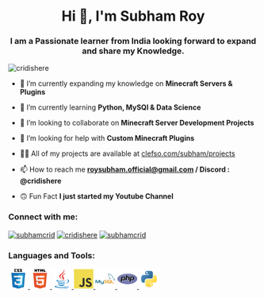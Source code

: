 <h1 align="center">Hi 👋, I'm Subham Roy</h1>
<h3 align="center">I am a Passionate learner from India looking forward to expand and share my Knowledge.</h3>

<p align="left"> <img src="https://komarev.com/ghpvc/?username=cridishere&label=Profile%20views&color=0e75b6&style=flat" alt="cridishere" /> </p>


- 🔭 I’m currently expanding my knowledge on **Minecraft Servers & Plugins**

- 🌱 I’m currently learning **Python, MySQl & Data Science**

- 👯 I’m looking to collaborate on **Minecraft Server Development Projects**

- 🤝 I’m looking for help with **Custom Minecraft Plugins**

- 👨‍💻 All of my projects are available at [clefso.com/subham/projects](https://clefso.com/subham/projects)

- 📫 How to reach me **roysubham.official@gmail.com / Discord : @cridishere**

- 🙃 Fun Fact **I just started my Youtube Channel**

<h3 align="left">Connect with me:</h3>
<p align="left">
<a href="https://twitter.com/subhamcrid" target="blank"><img align="center" src="https://raw.githubusercontent.com/rahuldkjain/github-profile-readme-generator/master/src/images/icons/Social/twitter.svg" alt="subhamcrid" height="30" width="40" /></a>
<a href="https://instagram.com/cridishere" target="blank"><img align="center" src="https://raw.githubusercontent.com/rahuldkjain/github-profile-readme-generator/master/src/images/icons/Social/instagram.svg" alt="cridishere" height="30" width="40" /></a>
<a href="https://www.youtube.com/@subhamcrid" target="blank"><img align="center" src="https://raw.githubusercontent.com/rahuldkjain/github-profile-readme-generator/master/src/images/icons/Social/youtube.svg" alt="subhamcrid" height="30" width="40" /></a>
</p>

<h3 align="left">Languages and Tools:</h3>
<p align="left"><a href="https://www.w3schools.com/css/" target="_blank" rel="noreferrer"> <img src="https://raw.githubusercontent.com/devicons/devicon/master/icons/css3/css3-original-wordmark.svg" alt="css3" width="40" height="40"/> </a> <a href="https://www.w3.org/html/" target="_blank" rel="noreferrer"> <img src="https://raw.githubusercontent.com/devicons/devicon/master/icons/html5/html5-original-wordmark.svg" alt="html5" width="40" height="40"/> </a> <a href="https://www.java.com" target="_blank" rel="noreferrer"> <img src="https://raw.githubusercontent.com/devicons/devicon/master/icons/java/java-original.svg" alt="java" width="40" height="40"/> </a> <a href="https://developer.mozilla.org/en-US/docs/Web/JavaScript" target="_blank" rel="noreferrer"> <img src="https://raw.githubusercontent.com/devicons/devicon/master/icons/javascript/javascript-original.svg" alt="javascript" width="40" height="40"/> </a> <a href="https://www.mysql.com/" target="_blank" rel="noreferrer"> <img src="https://raw.githubusercontent.com/devicons/devicon/master/icons/mysql/mysql-original-wordmark.svg" alt="mysql" width="40" height="40"/> </a> <a href="https://www.php.net" target="_blank" rel="noreferrer"> <img src="https://raw.githubusercontent.com/devicons/devicon/master/icons/php/php-original.svg" alt="php" width="40" height="40"/> </a> <a href="https://www.python.org" target="_blank" rel="noreferrer"> <img src="https://raw.githubusercontent.com/devicons/devicon/master/icons/python/python-original.svg" alt="python" width="40" height="40"/> </a> </p>
